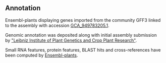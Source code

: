 **Annotation**
----------

Ensembl-plants displaying genes imported from the community GFF3 linked to the assembly with accession [GCA\_949783205.1](http://www.ebi.ac.uk/ena/data/view/GCA_949783205.1).

Genomic annotation was deposited along with initial assembly submission by ["Leibniz Institute of Plant Genetics and Crop Plant Research"](https://www.ipk-gatersleben.de/en/).

Small RNA features, protein features, BLAST hits and cross-references have been
computed by [Ensembl-plants](https://plants.ensembl.org/info/genome/annotation/index.html).
